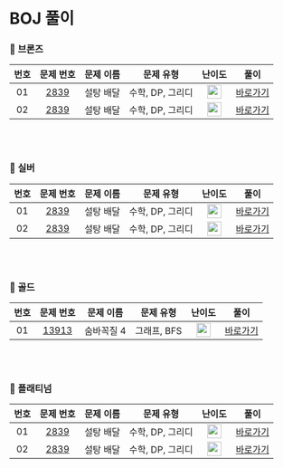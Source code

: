 # BOJ 풀이

### 🥉 <strong>브론즈</strong>

|  번호  |  문제 번호  |  문제 이름  |  문제 유형  |  난이도  |  풀이  |
| :-----: | :-----: | :-----: | :-----: | :-----: | :-----: |
| 01 | [2839](https://www.acmicpc.net/problem/2839) | 설탕 배달 | 수학, DP, 그리디 |  <img height="25px" width="25px" src="https://static.solved.ac/tier_small/5.svg"/> |   [바로가기](.)  |
| 02 | [2839](https://www.acmicpc.net/problem/2839) | 설탕 배달 | 수학, DP, 그리디 |  <img height="25px" width="25px" src="https://static.solved.ac/tier_small/5.svg"/> |   [바로가기](.)  |  |


<br>
<br>

### 🥈 <strong>실버</strong>
|  번호  |  문제 번호  |  문제 이름  |  문제 유형  |  난이도  |  풀이  |
| :-----: | :-----: | :-----: | :-----: | :-----: | :-----: |
| 01 | [2839](https://www.acmicpc.net/problem/2839) | 설탕 배달 | 수학, DP, 그리디 |  <img height="25px" width="25px" src="https://static.solved.ac/tier_small/10.svg"/> |   [바로가기](.)  |
| 02 | [2839](https://www.acmicpc.net/problem/2839) | 설탕 배달 | 수학, DP, 그리디 |  <img height="25px" width="25px" src="https://static.solved.ac/tier_small/10.svg"/> |   [바로가기](.)  |

<br>
<br>

### 🥇 <strong>골드</strong>
|  번호  |  문제 번호  |  문제 이름  |  문제 유형  |  난이도  |  풀이  |
| :-----: | :-----: | :-----: | :-----: | :-----: | :-----: |
| 01 | [13913](https://www.acmicpc.net/problem/13913) | 숨바꼭질 4 | 그래프, BFS |  <img height="25px" width="25px" src="https://static.solved.ac/tier_small/12.svg"/> |   [바로가기](./Gold/BOJ_13913.md)  |

<br>
<br>

### 💎 <strong>플래티넘</strong>
|  번호  |  문제 번호  |  문제 이름  |  문제 유형  |  난이도  |  풀이  |
| :-----: | :-----: | :-----: | :-----: | :-----: | :-----: |
| 01 | [2839](https://www.acmicpc.net/problem/2839) | 설탕 배달 | 수학, DP, 그리디 |  <img height="25px" width="25px" src="https://static.solved.ac/tier_small/20.svg"/> |   [바로가기](.)  |
| 02 | [2839](https://www.acmicpc.net/problem/2839) | 설탕 배달 | 수학, DP, 그리디 |  <img height="25px" width="25px" src="https://static.solved.ac/tier_small/20.svg"/> |   [바로가기](.)  |
